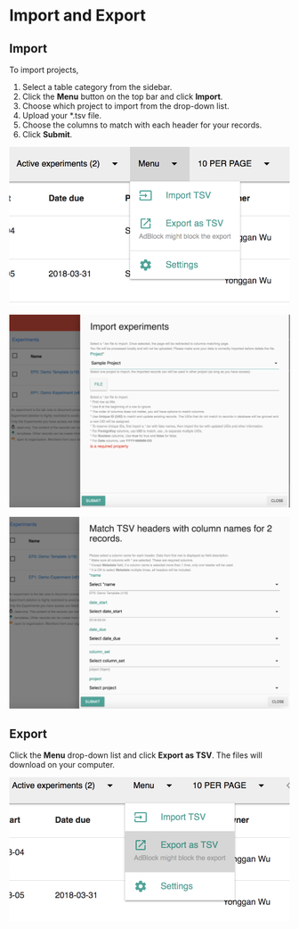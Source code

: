 # Import and Export

## Import

To import projects,

1. Select a table category from the sidebar.
2. Click the **Menu** button on the top bar and click **Import**.
3. Choose which project to import from the drop-down list. 
4. Upload your \*.tsv file.
5. Choose the columns to match with each header for your records. 
6. Click **Submit**.

![](../.gitbook/assets/screen-shot-2018-08-28-at-4.38.47-pm.png)

![](../.gitbook/assets/screen-shot-2018-08-28-at-11.42.36-pm.png)

![](../.gitbook/assets/screen-shot-2018-08-29-at-12.02.25-am.png)



## Export

Click the **Menu** drop-down list and click **Export as TSV**. The files will download on your computer. 

![](../.gitbook/assets/screen-shot-2018-08-28-at-11.44.42-pm.png)



